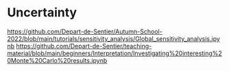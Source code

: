 # Uncertainty

https://github.com/Depart-de-Sentier/Autumn-School-2022/blob/main/tutorials/sensitivity_analysis/Global_sensitivity_analysis.ipynb
https://github.com/Depart-de-Sentier/teaching-material/blob/main/beginners/Interpretation/Investigating%20interesting%20Monte%20Carlo%20results.ipynb